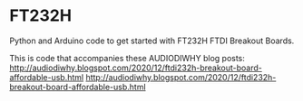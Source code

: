 # FT232H
Python and Arduino code to get started with FT232H FTDI Breakout Boards.

This is code that accompanies these AUDIODIWHY blog posts:
http://audiodiwhy.blogspot.com/2020/12/ftdi232h-breakout-board-affordable-usb.html
http://audiodiwhy.blogspot.com/2020/12/ftdi232h-breakout-board-affordable-usb.html
